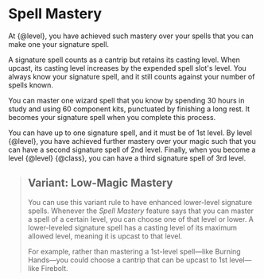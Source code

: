 # Spell Mastery
At {@level}, you have achieved such mastery over your spells that you can make one your signature spell.

A signature spell counts as a cantrip but retains its casting level.
When upcast, its casting level increases by the expended spell slot's level.
You always know your signature spell, and it still counts against your number of spells known.

You can master one wizard spell that you know by spending 30 hours in study and using 60 component kits, punctuated by finishing a long rest.
It becomes your signature spell when you complete this process.

You can have up to one signature spell, and it must be of 1st level.
By level {@level}, you have achieved further mastery over your magic such that you can have a second signature spell of 2nd level.
Finally, when you become a level {@level} {@class}, you can have a third signature spell of 3rd level.

> ## Variant: Low-Magic Mastery
> You can use this variant rule to have enhanced lower-level signature spells.
> Whenever the *Spell Mastery* feature says that you can master a spell of a certain level, you can choose one of that level or lower.
> A lower-leveled signature spell has a casting level of its maximum allowed level, meaning it is upcast to that level.
>
> For example, rather than mastering a 1st-level spell&mdash;like Burning Hands&mdash;you could choose a cantrip that can be upcast to 1st level&mdash;like Firebolt.
